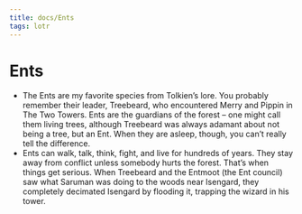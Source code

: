 ```yaml
---
title: docs/Ents
tags: lotr
---
```


# Ents

- The Ents are my favorite species from Tolkien’s lore. You probably remember their leader, Treebeard, who encountered Merry and Pippin in The Two Towers. Ents are the guardians of the forest – one might call them living trees, although Treebeard was always adamant about not being a tree, but an Ent. When they are asleep, though, you can’t really tell the difference.
- Ents can walk, talk, think, fight, and live for hundreds of years. They stay away from conflict unless somebody hurts the forest. That’s when things get serious. When Treebeard and the Entmoot (the Ent council) saw what Saruman was doing to the woods near Isengard, they completely decimated Isengard by flooding it, trapping the wizard in his tower.